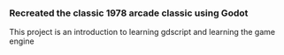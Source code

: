 ### Recreated the classic 1978 arcade classic using Godot

This project is an introduction to learning gdscript and learning the game engine

